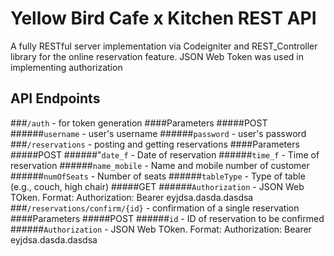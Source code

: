 # Yellow Bird Cafe x Kitchen REST API
A fully RESTful server implementation via Codeigniter and REST_Controller library for the online reservation feature. JSON Web Token was used in implementing authorization

## API Endpoints
###`/auth` - for token generation
####Parameters
#####POST
######`username` - user's username
######`password` - user's password
###`/reservations` - posting and getting reservations
####Parameters
#####POST
######"`date_f` - Date of reservation
######`time_f` - Time of reservation
######`name_mobile` - Name and mobile number of customer
######`numOfSeats` - Number of seats
######`tableType` - Type of table (e.g., couch, high chair)
#####GET
######`Authorization` - JSON Web TOken. Format: Authorization: Bearer eyjdsa.dasda.dasdsa
###`/reservations/confirm/{id}` - confirmation of a single reservation
####Parameters
#####POST
######`id` - ID of reservation to be confirmed
######`Authorization` - JSON Web TOken. Format: Authorization: Bearer eyjdsa.dasda.dasdsa
